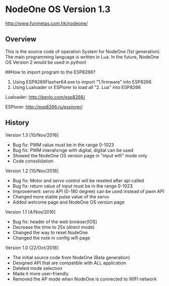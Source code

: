 # NodeOne OS Version 1.3

http://www.funmetas.com.hk/nodeone/

## Overview
This is the source code of operation System for NodeOne (1st generation). The main programming language is written in Lua. In the future, NodeOne OS Version 2 would be used in python!

##How to import program to the ESP8266?

1. Using ESP8266Flasher64.exe to import "1.firmware" into ESP8266
2. Using Lualoader or ESPlorer to load all "2. Lua" into ESP8266

Lualoader: http://benlo.com/esp8266/

ESPlorer: http://esp8266.ru/esplorer/

## History

Version 1.3 [10/Nov/2016]
* Bug fix: PWM value must be in the range 0-1023
* Bug fix: PWM interahcnge with digital, digital can be used
* Showed the NodeOne OS version page in "input wifi" mode only
* Code consolidation

Version 1.2 [10/Nov/2016]
* Bug fix: Motor and servo control will be reseted after api called
* Bug fix: return value of input must be in the range 0-1023
* Improvement: servo API (0-180 degree) can be used instead of pwm API
* Changed more stable pulse value of the servo
* Added welcome page and NodeOne OS version page

Version 1.1 [4/Nov/2016]
* Bug fix: header of the web browser(IOS)
* Decrease the time to 25s (direct mode)
* Changed the way to reset NodeOne
* Changed the note in config wifi page


Version 1.0 [22/Oct/2016]
* The initial source code from NodeOne (Beta generation)
* Designed API that are compatible with ALL application
* Deleted mode selection
* Made it more user-friendly
* Removed the AP mode when NodeOne is connected to WIFI network
